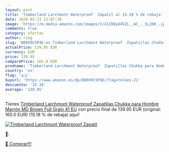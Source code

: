 ```yaml
---
layout: post
title: 'Timberland Larchmont Waterproof  Zapatil al 15.18 % de rebaja'
date: 2020-02-23 21:07:38
image: 'https://m.media-amazon.com/images/I/41IB8yU45ZL._AC_._SL200_.jpg'
comments: true
category: ofertas
author: ring
slug: 'B00X9CSP4E-es Timberland Larchmont Waterproof  Zapatillas Chukka para Hombre  Marrón  MD Brown Full Grain   41 EU'
actualPrice: 139.95 EUR
currency: EUR
price: 139.95
comparePrice: 165.0 EUR
prodname: 'Timberland Larchmont Waterproof  Zapatillas Chukka para Hombre  Marrón  MD Brown Full Grain   41 EU'
country: 'es'
flag: '🇪🇸'
buyurl: 'https://www.amazon.es/dp/B00X9CSP4E/?tag=tolees-21'
descuento: '15.18'
average: '139.95'
---
```


Tienes [Timberland Larchmont Waterproof  Zapatillas Chukka para Hombre  Marrón  MD Brown Full Grain   41 EU](https://www.amazon.es/dp/B00X9CSP4E/?tag=tolees-21) con precio final de  139.95 EUR (original: 165.0 EUR) (15.18 %  de rebaja) aqui!

[![Timberland Larchmont Waterproof  Zapatil](https://m.media-amazon.com/images/I/41IB8yU45ZL._AC_._SL200_.jpg)](https://www.amazon.es/dp/B00X9CSP4E/?tag=tolees-21)

🔎:


[🛒 Comprar!!!](https://www.amazon.es/dp/B00X9CSP4E/?tag=tolees-21)
